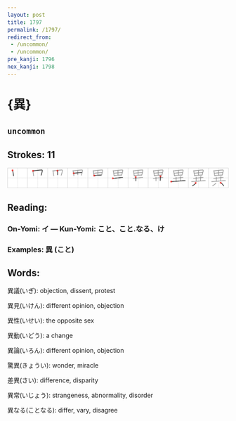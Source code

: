```yaml
---
layout: post
title: 1797
permalink: /1797/
redirect_from:
 - /uncommon/
 - /uncommon/
pre_kanji: 1796
nex_kanji: 1798
---
```


# {異}

## `uncommon`

## Strokes: 11

<div class="stroke"><img src="../images/E795B0.png" /></div>

## Reading:

### On-Yomi: イ &mdash; Kun-Yomi: こと、こと.なる、け

### Examples: 異 (こと)

## Words:

異議(いぎ): objection, dissent, protest

異見(いけん): different opinion, objection

異性(いせい): the opposite sex

異動(いどう): a change

異論(いろん): different opinion, objection

驚異(きょうい): wonder, miracle

差異(さい): difference, disparity

異常(いじょう): strangeness, abnormality, disorder

異なる(ことなる): differ, vary, disagree
